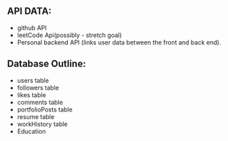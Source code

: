 ## API DATA:
- github API
- leetCode Api(possibly - stretch goal)
- Personal backend API (links user data between the front and back end). 

## Database Outline:
- users table
- followers table
- likes table
- comments table
- portfolioPosts table
- resume table
- workHistory table
- Education
